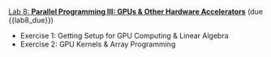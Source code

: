 [Lab 8:  **Parallel Programming III: GPUs & Other Hardware Accelerators**](https://github.com/PsuAstro528/lab8) (due {{lab8_due}})
- Exercise 1:  Getting Setup for GPU Computing & Linear Algebra
- Exercise 2:  GPU Kernels & Array Programming
<!--
- [Exercise 1](https://psuastro528.github.io/Notes-Fall2025/week10/ex1.html):  Getting Setup for GPU Computing & Linear Algebra
- [Exercise 2](https://psuastro528.github.io/Notes-Fall2025/week10/ex2.html):  GPU Kernels & Array Programming
-->
